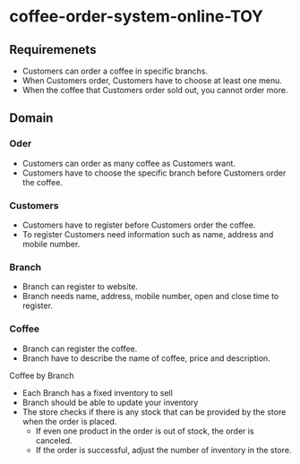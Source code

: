 # coffee-order-system-online-TOY

## Requiremenets
- Customers can order a coffee in specific branchs.
- When Customers order, Customers have to choose at least one menu.
- When the coffee that Customers order sold out, you cannot order more.

## Domain

### Oder
- Customers can order as many coffee as Customers want.
- Customers have to choose the specific branch before Customers order the coffee.

### Customers
- Customers have to register before Customers order the coffee.
- To register Customers need information such as name, address and mobile number.

### Branch
- Branch can register to website.
- Branch needs name, address, mobile number, open and close time to register.

### Coffee
- Branch can register the coffee.
- Branch have to describe the name of coffee, price and description.

Coffee by Branch
- Each Branch has a fixed inventory to sell
- Branch should be able to update your inventory
- The store checks if there is any stock that can be provided by the store when the order is placed.
  - If even one product in the order is out of stock, the order is canceled.
  - If the order is successful, adjust the number of inventory in the store.


  
